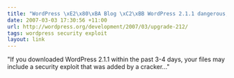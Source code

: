 ```yaml
---
title: "WordPress \xE2\x80\xBA Blog \xC2\xBB WordPress 2.1.1 dangerous, Upgrade to 2.1.2"
date: 2007-03-03 17:30:56 +11:00
url: http://wordpress.org/development/2007/03/upgrade-212/
tags: wordpress security exploit
layout: link
---
```

"If you downloaded WordPress 2.1.1 within the past 3-4 days, your files may include a security exploit that was added by a cracker..."
